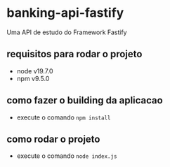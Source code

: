 # banking-api-fastify
Uma API de estudo do Framework Fastify


## requisitos para rodar o projeto
- node v19.7.0
- npm v9.5.0

## como fazer o building da aplicacao
- execute o comando `npm install`

## como rodar o projeto
-  execute o comando `node index.js`

